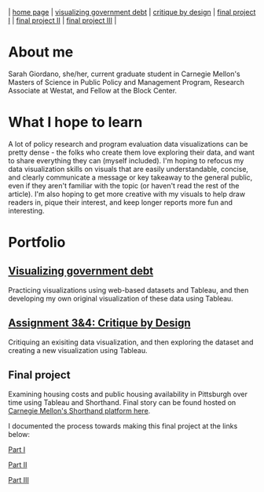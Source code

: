 | [home page](https://sarah1giordano.github.io/Giordano-Data-Viz/) | [visualizing government debt](visualizing-government-debt) | [critique by design](critique-by-design) | [final project I](final-project-part-one) | [final project II](final-project-part-two) | [final project III](final-project-part-three) |

# About me
Sarah Giordano, she/her, current graduate student in Carnegie Mellon's Masters of Science in Public Policy and Management Program, Research Associate at Westat, and Fellow at the Block Center.

# What I hope to learn
A lot of policy research and program evaluation data visualizations can be pretty dense - the folks who create them love exploring their data, and want to share everything they can (myself included). I'm hoping to refocus my data visualization skills on visuals that are easily understandable, concise, and clearly communicate a message or key takeaway to the general public, even if they aren't familiar with the topic (or haven't read the rest of the article). I'm also hoping to get more creative with my visuals to help draw readers in, pique their interest, and keep longer reports more fun and interesting.

# Portfolio

## [Visualizing government debt](visualizing-government-debt)
Practicing visualizations using web-based datasets and Tableau, and then developing my own original visualization of these data using Tableau.

## [Assignment 3&4: Critique by Design](critique-by-design)
Critiquing an exisiting data visualization, and then exploring the dataset and creating a new visualization using Tableau.

## Final project
Examining housing costs and public housing availability in Pittsburgh over time using Tableau and Shorthand. Final story can be found hosted on [Carnegie Mellon's Shorthand platform here](https://carnegiemellon.shorthandstories.com/pittsburghs-emerging-housing-crisis/index.html).

I documented the process towards making this final project at the links below:

[Part I](final-project-part-one)

[Part II](final-project-part-two)

[Part III](final-project-part-three)
